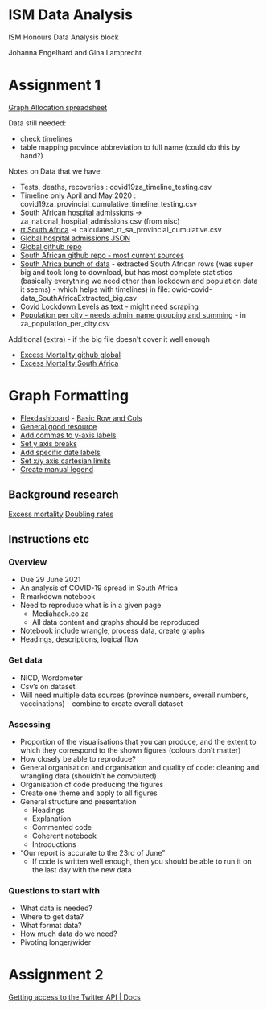 # ISM Data Analysis
ISM Honours Data Analysis block

Johanna Engelhard and Gina Lamprecht

# Assignment 1

[Graph Allocation spreadsheet](https://docs.google.com/spreadsheets/d/1thUrLAOECz5pQ8OlmwxMl1a2i2PxGF3Oj1CnxEZAU8g/edit?usp=sharing)

Data still needed:

* check timelines
* table mapping province abbreviation to full name (could do this by hand?)

Notes on Data that we have:

* Tests, deaths, recoveries : covid19za_timeline_testing.csv
* Timeline only April and May 2020 : covid19za_provincial_cumulative_timeline_testing.csv
* South African hospital admissions -> za_national_hospital_admissions.csv (from nisc)
* [rt South Africa](https://github.com/dsfsi/covid19za/blob/master/data/calc/calculated_rt_sa_provincial_cumulative.csv) -> calculated_rt_sa_provincial_cumulative.csv
* [Global hospital admissions JSON](https://github.com/owid/covid-19-data/blob/master/public/data/internal/megafile--hospital-admissions.json)
* [Global github repo](https://github.com/owid/covid-19-data/tree/master/public/data)
* [South African github repo - most current sources](https://github.com/dsfsi/covid19za)
* [South Africa bunch of data](https://ourworldindata.org/coronavirus/country/south-africa) - extracted South African rows (was super big and took long to download, but has most complete statistics (basically everything we need other than lockdown and population data it seems) - which helps with timelines) in file: owid-covid-data_SouthAfricaExtracted_big.csv
* [Covid Lockdown Levels as text - might need scraping](https://www.gov.za/covid-19/about/about-alert-system)
* [Population per city - needs admin_name grouping and summing](https://simplemaps.com/data/za-cities) - in za_population_per_city.csv

Additional (extra) - if the big file doesn't cover it well enough
* [Excess Mortality github global](https://github.com/owid/covid-19-data/blob/master/public/data/excess_mortality/README.md)
* [Excess Mortality South Africa](https://data.humdata.org/dataset/financial-times-excess-mortality-during-covid-19-pandemic-data)

# Graph Formatting
* [Flexdashboard](https://pkgs.rstudio.com/flexdashboard/) - [Basic Row and Cols](https://blog.rstudio.com/2016/05/17/flexdashboard-easy-interactive-dashboards-for-r/)
* [General good resource](http://zevross.com/blog/2014/08/04/beautiful-plotting-in-r-a-ggplot2-cheatsheet-3/)
* [Add commas to y-axis labels](https://stackoverflow.com/questions/37713351/formatting-ggplot2-axis-labels-with-commas-and-k-mm-if-i-already-have-a-y-sc)
* [Set y axis breaks](https://stackoverflow.com/questions/22818899/setting-y-axis-breaks-in-ggplot)
* [Add specific date labels](https://www.r-graph-gallery.com/279-plotting-time-series-with-ggplot2.html)
* [Set x/y axis cartesian limits](https://ggplot2.tidyverse.org/reference/lims.html)
* [Create manual legend](https://stackoverflow.com/questions/17148679/construct-a-manual-legend-for-a-complicated-plot)

## Background research
[Excess mortality](https://ourworldindata.org/excess-mortality-covid)
[Doubling rates](http://njcmindia.org/uploads/11-3_141-143.pdf)
## Instructions etc
### Overview
* Due 29 June 2021
* An analysis of COVID-19 spread in South Africa
* R markdown notebook
* Need to reproduce what is in a given page
    - Mediahack.co.za
    - All data content and graphs should be reproduced
* Notebook include wrangle, process data, create graphs
* Headings, descriptions, logical flow

### Get data
* NICD, Wordometer
* Csv’s on dataset
* Will need multiple data sources (province numbers, overall numbers, vaccinations) - combine to create overall dataset

### Assessing
* Proportion of the visualisations that you can produce, and the extent to which they correspond to the shown figures (colours don’t matter)
* How closely be able to reproduce?
* General organisation and organisation and quality of code: cleaning and wrangling data (shouldn’t be convoluted)
* Organisation of code producing the figures
* Create one theme and apply to all figures
* General structure and presentation
    - Headings
    - Explanation
    - Commented code
    - Coherent notebook
    - Introductions
* “Our report is accurate to the 23rd of June”
    - If code is written well enough, then you should be able to run it on the last day with the new data

### Questions to start with
* What data is needed?
* Where to get data?
* What format data?
* How much data do we need?
* Pivoting longer/wider


# Assignment 2

[Getting access to the Twitter API | Docs](https://developer.twitter.com/en/docs/twitter-api/getting-started/getting-access-to-the-twitter-api)
